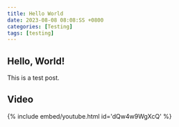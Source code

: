 ```yaml
---
title: Hello World
date: 2023-08-08 08:08:SS +0800
categories: [Testing]
tags: [testing]
---
```

## Hello, World!

This is a test post.

## Video

{% include embed/youtube.html id='dQw4w9WgXcQ' %}
